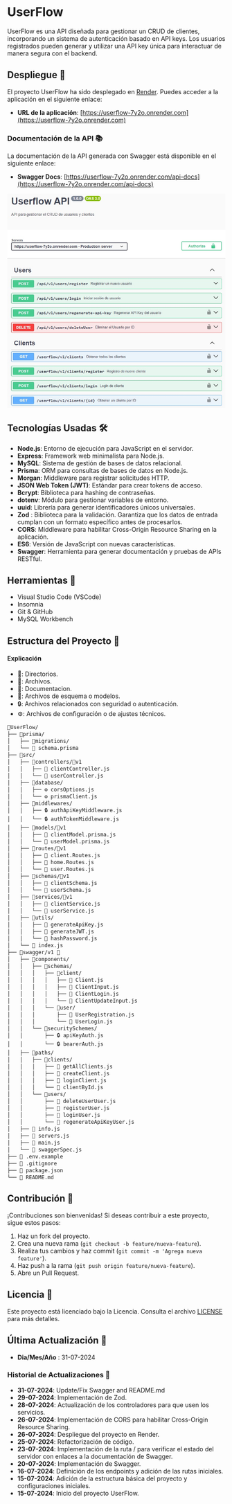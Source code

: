 # UserFlow

UserFlow es una API diseñada para gestionar un CRUD de clientes, incorporando un sistema de autenticación basado en API keys. Los usuarios registrados pueden generar y utilizar una API key única para interactuar de manera segura con el backend.

## Despliegue 🚀

El proyecto UserFlow ha sido desplegado en [Render](https://render.com). Puedes acceder a la aplicación en el siguiente enlace:

- **URL de la aplicación**: [https://userflow-7y2o.onrender.com](https://userflow-7y2o.onrender.com)

### Documentación de la API 📚

La documentación de la API generada con Swagger está disponible en el siguiente enlace:

- **Swagger Docs**: [https://userflow-7y2o.onrender.com/api-docs](https://userflow-7y2o.onrender.com/api-docs)

![UserFlow](assets/UserFlow.jpg)

## Tecnologías Usadas 🛠️

- **Node.js**: Entorno de ejecución para JavaScript en el servidor.
- **Express**: Framework web minimalista para Node.js.
- **MySQL**: Sistema de gestión de bases de datos relacional.
- **Prisma**: ORM para consultas de bases de datos en Node.js.
- **Morgan**: Middleware para registrar solicitudes HTTP.
- **JSON Web Token (JWT)**: Estándar para crear tokens de acceso.
- **Bcrypt**: Biblioteca para hashing de contraseñas.
- **dotenv**: Módulo para gestionar variables de entorno.
- **uuid**: Librería para generar identificadores únicos universales.
- **Zod** : Biblioteca para la validación. Garantiza que los datos de entrada cumplan con un formato específico antes de procesarlos.
- **CORS**: Middleware para habilitar Cross-Origin Resource Sharing en la aplicación.
- **ES6**: Versión de JavaScript con nuevas características.
- **Swagger**: Herramienta para generar documentación y pruebas de APIs RESTful.

## Herramientas 🔧

- Visual Studio Code (VSCode)
- Insomnia
- Git & GitHub
- MySQL Workbench

## Estructura del Proyecto 📂

#### Explicación

- 📁: Directorios.
- 📄: Archivos.
- 📝: Documentacion.
- 📜: Archivos de esquema o modelos.
- 🔒: Archivos relacionados con seguridad o autenticación.
- ⚙️: Archivos de configuración o de ajustes técnicos.

```
📁UserFlow/
├── 📁prisma/
│   ├── 📁migrations/
│   └── 📜 schema.prisma
├── 📁src/
│   ├── 📁controllers/📁v1
│   │   ├── 📄 clientController.js
│   │   └── 📄 userController.js
│   ├── 📁database/
│   │   ├── ⚙️ corsOptions.js
│   │   └── ⚙️ prismaClient.js
│   ├── 📁middlewares/
│   │   ├── 🔒 authApiKeyMiddleware.js
│   │   └── 🔒 authTokenMiddleware.js
│   ├── 📁models/📁v1
│   │   ├── 📜 clientModel.prisma.js
│   │   └── 📜 userModel.prisma.js
│   ├── 📁routes/📁v1
│   │   ├── 📄 client.Routes.js
│   │   ├── 📄 home.Routes.js
│   │   └── 📄 user.Routes.js
│   ├── 📁schemas/📁v1
│   │   ├── 📄 clientSchema.js
│   │   └── 📄 userSchema.js
│   ├── 📁services/📁v1
│   │   ├── 📄 clientService.js
│   │   └── 📄 userService.js
│   ├── 📁utils/
│   │   ├── 📄 generateApiKey.js
│   │   ├── 📄 generateJWT.js
│   │   └── 📄 hashPassword.js
│   └── 📄 index.js
├── 📁swagger/v1 📝
│   ├── 📁components/
│   │   ├── 📁schemas/
│   │   │   ├── 📁client/
│   │   │   │   ├── 📄 Client.js
│   │   │   │   ├── 📄 ClientInput.js
│   │   │   │   ├── 📄 ClientLogin.js
│   │   │   │   └── 📄 ClientUpdateInput.js
│   │   │   └── 📁user/
│   │   │       ├── 📄 UserRegistration.js
│   │   │       └── 📄 UserLogin.js
│   │   └── 📁securitySchemes/
│   │       ├── 🔒 apiKeyAuth.js
│   │       └── 🔒 bearerAuth.js
│   ├── 📁paths/
│   │   ├── 📁clients/
│   │   │   ├── 📄 getAllClients.js
│   │   │   ├── 📄 createClient.js
│   │   │   ├── 📄 loginClient.js
│   │   │   └── 📄 clientById.js
│   │   └── 📁users/
│   │       ├── 📄 deleteUserUser.js
│   │       ├── 📄 registerUser.js
│   │       ├── 📄 loginUser.js
│   │       └── 📄 regenerateApiKeyUser.js
│   ├── 📄 info.js
│   ├── 📄 servers.js
│   ├── 📄 main.js
│   └── 📄 swaggerSpec.js
├── 📝 .env.example
├── 📄 .gitignore
├── 📄 package.json
└── 📝 README.md
```

## Contribución 💬

¡Contribuciones son bienvenidas! Si deseas contribuir a este proyecto, sigue estos pasos:

1. Haz un fork del proyecto.
2. Crea una nueva rama (`git checkout -b feature/nueva-feature`).
3. Realiza tus cambios y haz commit (`git commit -m 'Agrega nueva feature'`).
4. Haz push a la rama (`git push origin feature/nueva-feature`).
5. Abre un Pull Request.

## Licencia 📜

Este proyecto está licenciado bajo la Licencia. Consulta el archivo [LICENSE](LICENSE) para más detalles.

## Última Actualización 📑

- **Dia/Mes/Año** : 31-07-2024

### Historial de Actualizaciones 📅

- **31-07-2024**: Update/Fix Swagger and README.md
- **29-07-2024**: Implementación de Zod.
- **28-07-2024**: Actualización de los controladores para que usen los servicios.
- **26-07-2024**: Implementación de CORS para habilitar Cross-Origin Resource Sharing.
- **26-07-2024**: Despliegue del proyecto en Render.
- **25-07-2024**: Refactorización de código.
- **23-07-2024**: Implementación de la ruta / para verificar el estado del servidor con enlaces a la documentación de Swagger.
- **20-07-2024**: Implementación de Swagger.
- **16-07-2024**: Definición de los endpoints y adición de las rutas iniciales.
- **15-07-2024**: Adición de la estructura básica del proyecto y configuraciones iniciales.
- **15-07-2024**: Inicio del proyecto UserFlow.
